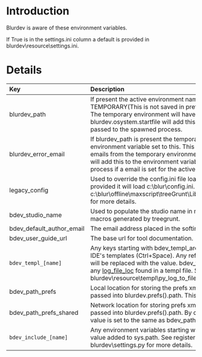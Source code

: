 # Introduction #

Blurdev is aware of these environment variables.

If True is in the settings.ini column a default is provided in blurdev\resource\settings.ini.

# Details #

|Key|Description|settings.ini|
|:--|:----------|:-----------|
|blurdev\_path|If present the active environment name will be set to TEMPORARY(This is not saved in prefs and disappears on close.). The temporary environment will have its path set to the value. blurdev.osystem.startfile will add this to the environment variables passed to the spawned process.|False       |
|blurdev\_error\_email|If blurdev\_path is present the temporary environment will have its environment variable set to this. This way you can receive error emails from the temporary environments. blurdev.osystem.startfile will add this to the environment variables passed to the spawned process if a email is set for the active environment.|False       |
|legacy\_config|Used to override the config.ini file loaded in maxscript. If not provided it will load c:\blur\config.ini. See c:\blur\offline\maxscript\treeGrunt\Lib\startup\blurStartupMaxLib.ms for more details.|False       |
|bdev\_studio\_name|Used to populate the studio name in maxscript and softimage macros generated by treegrunt.|True        |
|bdev\_default\_author\_email|The email address placed in the softimage tool macros.|True        |
|bdev\_user\_guide\_url|The base url for tool documentation.|True        |
|`bdev_templ_[name]`|Any keys starting with bdev\_templ_are used to replace values in the IDE's templates (Ctrl+Space). Any references to the `[name]` section will be replaced with the value. bdev\_templ\_log\_file\_loc will replace any [log\_file\_loc](log_file_loc.md) found in a templ file. See blurdev\resource\templ\py\_log\_to\_file.templ for a example._|True        |
|bdev\_path\_prefs|Local location for storing the prefs xml files. Used if shared=False is passed into blurdev.prefs().path. This is the default.|True        |
|bdev\_path\_prefs\_shared|Network location for storing prefs xml files. Used if shared=True is passed into blurdev.prefs().path. By default for offsite installers this value is set to the same as bdev\_path\_prefs.|True        |
|`bdev_include_[name]`|Any environment variables starting with `bdev_include_` have their value added to sys.path. See registerPath(path) in blurdev\settings.py for more details.|True        |